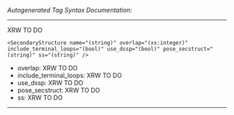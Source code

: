 _Autogenerated Tag Syntax Documentation:_

---
XRW TO DO

```
<SecondaryStructure name="(string)" overlap="(xs:integer)" include_terminal_loops="(bool)" use_dssp="(bool)" pose_secstruct="(string)" ss="(string)" />
```

-   overlap: XRW TO DO
-   include_terminal_loops: XRW TO DO
-   use_dssp: XRW TO DO
-   pose_secstruct: XRW TO DO
-   ss: XRW TO DO

---
